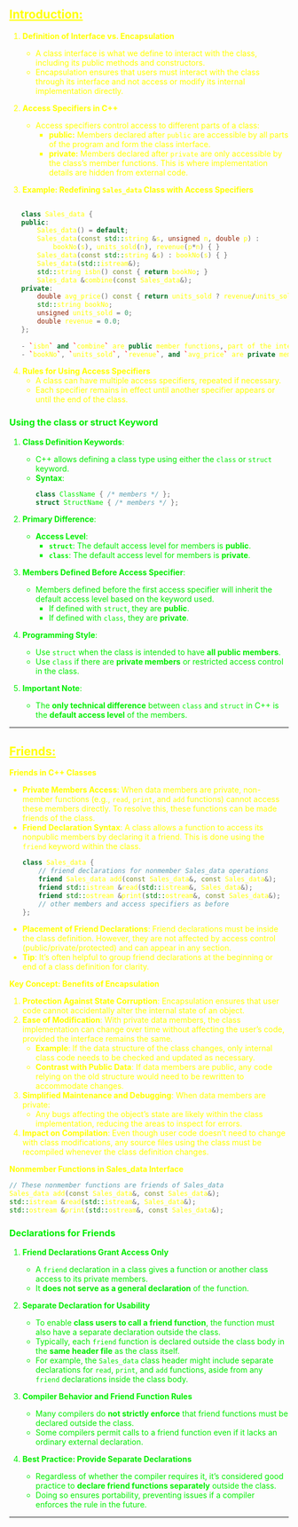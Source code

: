 ## <font color="yellow"><u>Introduction:</u></f>

1. **Definition of Interface vs. Encapsulation**
   - A class interface is what we define to interact with the class, including its public methods and constructors.
   - Encapsulation ensures that users must interact with the class through its interface and not access or modify its internal implementation directly.

2. **Access Specifiers in C++**
   - Access specifiers control access to different parts of a class:
     - **public:** Members declared after `public` are accessible by all parts of the program and form the class interface.
     - **private:** Members declared after `private` are only accessible by the class’s member functions. This is where implementation details are hidden from external code.

3. **Example: Redefining `Sales_data` Class with Access Specifiers**
```cpp
   
   class Sales_data {
   public: 
       Sales_data() = default;
       Sales_data(const std::string &s, unsigned n, double p) : 
           bookNo(s), units_sold(n), revenue(p*n) { }
       Sales_data(const std::string &s) : bookNo(s) { }
       Sales_data(std::istream&);
       std::string isbn() const { return bookNo; }
       Sales_data &combine(const Sales_data&);
   private: 
       double avg_price() const { return units_sold ? revenue/units_sold : 0; }
       std::string bookNo;
       unsigned units_sold = 0;
       double revenue = 0.0;
   };
   
   - `isbn` and `combine` are public member functions, part of the interface.
   - `bookNo`, `units_sold`, `revenue`, and `avg_price` are private members,                  encapsulating the class implementation.

```

4. **Rules for Using Access Specifiers**
   - A class can have multiple access specifiers, repeated if necessary.
   - Each specifier remains in effect until another specifier appears or until the end of the class.

### <font color="green0">Using the class or struct Keyword</f>

1. **Class Definition Keywords**:
   - C++ allows defining a class type using either the `class` or `struct` keyword.
   - **Syntax**:
     ```cpp
     class ClassName { /* members */ };
     struct StructName { /* members */ };
     ```

2. **Primary Difference**:
   - **Access Level**:
     - **`struct`**: The default access level for members is **public**.
     - **`class`**: The default access level for members is **private**.

3. **Members Defined Before Access Specifier**:
   - Members defined before the first access specifier will inherit the default access level based on the keyword used.
     - If defined with `struct`, they are **public**.
     - If defined with `class`, they are **private**.

4. **Programming Style**:
   - Use `struct` when the class is intended to have **all public members**.
   - Use `class` if there are **private members** or restricted access control in the class.

5. **Important Note**:
   - The **only technical difference** between `class` and `struct` in C++ is the **default access level** of the members.

---
## <font color="yellow"><u>Friends:</u></f>

**Friends in C++ Classes**
- **Private Members Access**: When data members are private, non-member functions (e.g., `read`, `print`, and `add` functions) cannot access these members directly. To resolve this, these functions can be made friends of the class.
- **Friend Declaration Syntax**: A class allows a function to access its nonpublic members by declaring it a friend. This is done using the `friend` keyword within the class.
    ```cpp
    class Sales_data {
        // friend declarations for nonmember Sales_data operations
        friend Sales_data add(const Sales_data&, const Sales_data&);
        friend std::istream &read(std::istream&, Sales_data&);
        friend std::ostream &print(std::ostream&, const Sales_data&);
        // other members and access specifiers as before
    };
    ```
- **Placement of Friend Declarations**: Friend declarations must be inside the class definition. However, they are not affected by access control (public/private/protected) and can appear in any section.
- **Tip**: It’s often helpful to group friend declarations at the beginning or end of a class definition for clarity.

**Key Concept: Benefits of Encapsulation**
1. **Protection Against State Corruption**: Encapsulation ensures that user code cannot accidentally alter the internal state of an object. 
2. **Ease of Modification**: With private data members, the class implementation can change over time without affecting the user’s code, provided the interface remains the same.
   - **Example**: If the data structure of the class changes, only internal class code needs to be checked and updated as necessary.
   - **Contrast with Public Data**: If data members are public, any code relying on the old structure would need to be rewritten to accommodate changes.
3. **Simplified Maintenance and Debugging**: When data members are private:
   - Any bugs affecting the object’s state are likely within the class implementation, reducing the areas to inspect for errors.
4. **Impact on Compilation**: Even though user code doesn’t need to change with class modifications, any source files using the class must be recompiled whenever the class definition changes.

**Nonmember Functions in Sales_data Interface**
```cpp
// These nonmember functions are friends of Sales_data
Sales_data add(const Sales_data&, const Sales_data&);
std::istream &read(std::istream&, Sales_data&);
std::ostream &print(std::ostream&, const Sales_data&);
```

### <font color="green0">Declarations for Friends</f>

1. **Friend Declarations Grant Access Only**  
   - A `friend` declaration in a class gives a function or another class access to its private members.
   - It **does not serve as a general declaration** of the function.

2. **Separate Declaration for Usability**  
   - To enable **class users to call a friend function**, the function must also have a separate declaration outside the class.
   - Typically, each `friend` function is declared outside the class body in the **same header file** as the class itself.
   - For example, the `Sales_data` class header might include separate declarations for `read`, `print`, and `add` functions, aside from any `friend` declarations inside the class body.

3. **Compiler Behavior and Friend Function Rules**  
   - Many compilers do **not strictly enforce** that friend functions must be declared outside the class.
   - Some compilers permit calls to a friend function even if it lacks an ordinary external declaration.

4. **Best Practice: Provide Separate Declarations**  
   - Regardless of whether the compiler requires it, it’s considered good practice to **declare friend functions separately** outside the class.
   - Doing so ensures portability, preventing issues if a compiler enforces the rule in the future.

---


